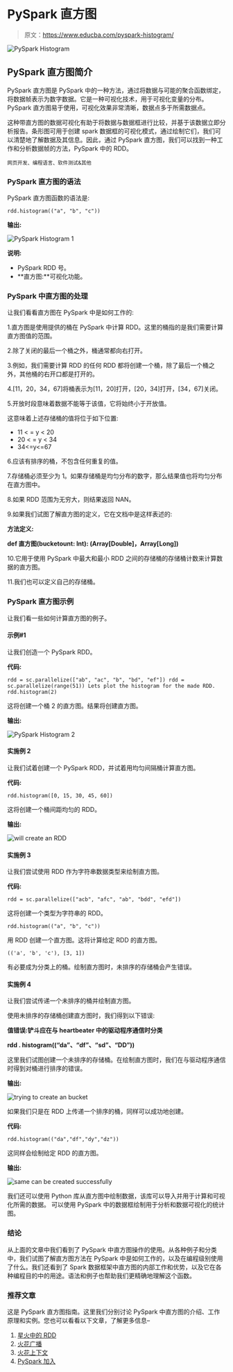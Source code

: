 # PySpark 直方图

> 原文：<https://www.educba.com/pyspark-histogram/>

![PySpark Histogram](img/f7cff308a1cb1e628994bd451ce34ce8.png)



## PySpark 直方图简介

PySpark 直方图是 PySpark 中的一种方法，通过将数据与可能的聚合函数绑定，将数据帧表示为数字数据。它是一种可视化技术，用于可视化变量的分布。PySpark 直方图易于使用，可视化效果非常清晰，数据点多于所需数据点。

这种带直方图的数据可视化有助于将数据与数据框进行比较，并基于该数据立即分析报告。条形图可用于创建 spark 数据框的可视化模式，通过绘制它们，我们可以清楚地了解数据及其信息。因此，通过 PySpark 直方图，我们可以找到一种工作和分析数据帧的方法，PySpark 中的 RDD。

<small>网页开发、编程语言、软件测试&其他</small>

### PySpark 直方图的语法

PySpark 直方图函数的语法是:

`rdd.histogram(("a", "b", "c"))`

**输出:**

![PySpark Histogram 1](img/a70a95f4d4bdafcdc8e4d01dcc5a17ed.png)



**说明:**

*   PySpark RDD 号。
*   **直方图:**可视化功能。

### PySpark 中直方图的处理

让我们看看直方图在 PySpark 中是如何工作的:

1.直方图是使用提供的桶在 PySpark 中计算 RDD。这里的桶指的是我们需要计算直方图值的范围。

2.除了关闭的最后一个桶之外，桶通常都向右打开。

3.例如，我们需要计算 RDD 的任何 RDD 都将创建一个桶，除了最后一个桶之外，其他桶的右开口都是打开的。

4.[11，20，34，67]将桶表示为[11，20]打开，[20，34]打开，[34，67]关闭。

5.开放时段意味着数据不能等于该值，它将始终小于开放值。

这意味着上述存储桶的值将位于如下位置:

*   11 < = y < 20
*   20 < = y < 34
*   34<=y<=67

6.应该有排序的桶，不包含任何重复的值。

7.存储桶必须至少为 1。如果存储桶是均匀分布的数字，那么结果值也将均匀分布在直方图中。

8.如果 RDD 范围为无穷大，则结果返回 NAN。

9.如果我们试图了解直方图的定义，它在文档中是这样表述的:

**方法定义:**

**def 直方图(bucketount: Int): (Array[Double]，Array[Long])**

10.它用于使用 PySpark 中最大和最小 RDD 之间的存储桶的存储桶计数来计算数据的直方图。

11.我们也可以定义自己的存储桶。

### PySpark 直方图示例

让我们看一些如何计算直方图的例子。

#### 示例#1

让我们创造一个 PySpark RDD。

**代码:**

`rdd = sc.parallelize(["ab", "ac", "b", "bd", "ef"])
rdd = sc.parallelize(range(51))
Lets plot the histogram for the made RDD.
rdd.histogram(2)`

这将创建一个桶 2 的直方图。结果将创建直方图。

**输出:**

![PySpark Histogram 2](img/5a8fbd6a2dcce76a2afbff8024433279.png)



#### 实施例 2

让我们试着创建一个 PySpark RDD，并试着用均匀间隔桶计算直方图。

**代码:**

`rdd.histogram([0, 15, 30, 45, 60])`

这将创建一个桶间距均匀的 RDD。

**输出:**

![will create an RDD](img/06102728e20b11abb16632de9ce46e4a.png)



#### 实施例 3

让我们尝试使用 RDD 作为字符串数据类型来绘制直方图。

**代码:**

`rdd = sc.parallelize(["acb", "afc", "ab", "bdd", "efd"])`

这将创建一个类型为字符串的 RDD。

`rdd.histogram(("a", "b", "c"))`

用 RDD 创建一个直方图。这将计算给定 RDD 的直方图。

`(('a', 'b', 'c'), [3, 1])`

有必要成为分类上的桶。绘制直方图时，未排序的存储桶会产生错误。

#### 实施例 4

让我们尝试传递一个未排序的桶并绘制直方图。

使用未排序的存储桶创建直方图时，我们得到以下错误:

**值错误:铲斗应在与 heartbeater 中的驱动程序通信时分类**

**rdd . histogram((“da”、“df”、“sd”、“DD”))**

这里我们试图创建一个未排序的存储桶。在绘制直方图时，我们在与驱动程序通信时得到对桶进行排序的错误。

**输出:**

![trying to create an bucket](img/0cfaea637a43b40c6b9a0f2f8fb47b08.png)



如果我们只是在 RDD 上传递一个排序的桶，同样可以成功地创建。

**代码:**

`rdd.histogram(("da","df","dy","dz"))`

这同样会绘制给定 RDD 的直方图。

**输出:**

![same can be created successfully](img/7367bd53a46dde2b58ebae67c1534cf9.png)



我们还可以使用 Python 库从直方图中绘制数据，该库可以导入并用于计算和可视化所需的数据。
可以使用 PySpark 中的数据框绘制用于分析和数据可视化的统计图。

### 结论

从上面的文章中我们看到了 PySpark 中直方图操作的使用。从各种例子和分类中，我们试图了解直方图方法在 PySpark 中是如何工作的，以及在编程级别使用了什么。我们还看到了 Spark 数据框架中直方图的内部工作和优势，以及它在各种编程目的中的用途。语法和例子也帮助我们更精确地理解这个函数。

### 推荐文章

这是 PySpark 直方图指南。这里我们分别讨论 PySpark 中直方图的介绍、工作原理和实例。您也可以看看以下文章，了解更多信息–

1.  [星火中的 RDD](https://www.educba.com/rdd-in-spark/)
2.  [火花广播](https://www.educba.com/spark-broadcast/)
3.  [火花上下文](https://www.educba.com/sparkcontext/)
4.  [PySpark 加入](https://www.educba.com/pyspark-join/)





